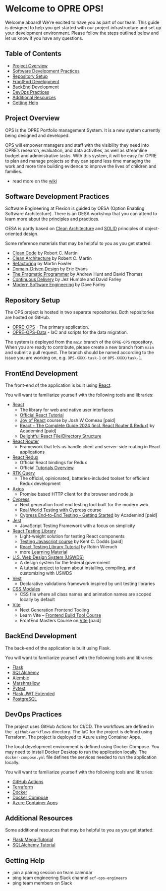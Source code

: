 # Welcome to OPRE OPS!

Welcome aboard! We're excited to have you as part of our team. This guide is designed to help you get started with our project infrastructure and set up your development environment. Please follow the steps outlined below and let us know if you have any questions.

## Table of Contents

- [Project Overview](#project-overview)
- [Software Development Practices](...)
- [Repository Setup](#repository-setup)
- [FrontEnd Development](#frontend-development)
- [BackEnd Development](#backend-development)
- [DevOps Practices](#devops-practices)
- [Additional Resources](#additional-resources)
- [Getting Help](#getting-help)

## Project Overview

OPS is the OPRE Portfolio management System. It is a new system currently being designed and developed.

OPS will empower managers and staff with the visibility they need into OPRE’s research, evaluation, and data activities, as well as streamline budget and administrative tasks. With this system, it will be easy for OPRE to plan and manage projects so they can spend less time managing the work and more time building evidence to improve the lives of children and families.

- read more on the [wiki](https://github.com/HHS/OPRE-OPS/wiki/01-Background-and-introduction)

## Software Development Practices

Software Engineering at Flexion is guided by OESA (Option Enabling Software Architecture).
There is an OESA workshop that you can attend to learn more about the principles and practices.

OESA is partly based on [Clean Architecture](https://blog.cleancoder.com/uncle-bob/2012/08/13/the-clean-architecture.html)
and [SOLID](https://www.freecodecamp.org/news/solid-design-principles-in-software-development/) principles of object-oriented design.

Some reference materials that may be helpful to you as you get started:

- [Clean Code](https://www.amazon.com/Clean-Code-Handbook-Software-Craftsmanship/dp/0132350882) by Robert C. Martin
- [Clean Architecture](https://www.amazon.com/Clean-Architecture-Craftsmans-Software-Structure/dp/0134494164) by Robert C. Martin
- [Refactoring](https://www.amazon.com/Refactoring-Improving-Existing-Addison-Wesley-Signature/dp/0134757599) by Martin Fowler
- [Domain-Driven Design](https://www.amazon.com/Domain-Driven-Design-Tackling-Complexity-Software/dp/0321125215) by Eric Evans
- [The Pragmatic Programmer](https://www.amazon.com/Pragmatic-Programmer-Journeyman-Master/dp/020161622X) by Andrew Hunt and David Thomas
- [Continuous Delivery](https://www.amazon.com/Continuous-Delivery-Deployment-Automation-Addison-Wesley/dp/0321601912) by Jez Humble and David Farley
- [Modern Software Engineering](https://www.amazon.com/Modern-Software-Engineering-Discipline-Development/dp/0137314914/) by Dave Farley

## Repository Setup

The OPS project is hosted in two separate repositories.  Both repositories are hosted on GitHub.

- [OPRE-OPS](https://github.com/HHS/OPRE-OPS) - The primary application.
- [OPRE-OPS-Data](https://github.com/HHS/OPRE-OPS-Data) - IaC and scripts for the data migration.

The system is deployed from the `main` branch of the `OPRE-OPS` repository.
When you are ready to contribute, please create a new branch from `main` and submit a pull request.
The branch should be named according to the issue you are working on, e.g. `OPS-XXXX-task-1` or `OPS-XXXX/task-1`.

## FrontEnd Development

The front-end of the application is built using [React](https://react.dev/).

You will want to familiarize yourself with the following tools and libraries:
- [React](https://react.dev/)
  - The library for web and native user interfaces
  - [Official React Tutorial](https://react.dev/learn)
  - [Joy of React](https://www.joyofreact.com) course by Josh W Comeau [paid]
  - [React - The Complete Guide 2024 (incl. React Router & Redux)](https://www.udemy.com/course/react-the-complete-guide-incl-redux/) by Academind [paid]
  - [Delightful React File/Directory Structure](https://www.joshwcomeau.com/react/file-structure/)
- [React Router](https://reactrouter.com/)
  -  Framework that lets us handle client and server-side routing in React applications
- [React Redux](https://react-redux.js.org/)
  - Official React bindings for Redux
  - Official [Tutorials Overview](https://redux-toolkit.js.org/tutorials/overview)
- [RTK Query](https://redux-toolkit.js.org/rtk-query/overview)
  - The official, opinionated, batteries-included toolset for efficient Redux development
- [Axios](https://axios-http.com/)
  - Promise based HTTP client for the browser and node.js
- [Cypress](https://docs.cypress.io/guides/overview/why-cypress)
  - Next generation front end testing tool built for the modern web.
  - [Real World Testing with Cypress](https://learn.cypress.io) course
  - [Cypress End-to-End Testing - Getting Started](https://www.udemy.com/course/cypress-end-to-end-testing-getting-started/) by Academind [paid]
- [Jest](https://jestjs.io/)
  - JavaScript Testing Framework with a focus on simplicity
- [React Testing Library](https://testing-library.com/docs/react-testing-library/intro/)
  - Light-weight solution for testing React components
  - [Testing Javascript course](https://www.testingjavascript.com) by Kent C. Dodds [paid]
  - [React Testing Library Tutorial](https://www.robinwieruch.de/react-testing-library/) by Robin Wieruch
  - more [Learning Material](https://testing-library.com/docs/learning/)
- [U.S. Web Design System (USWDS)](https://designsystem.digital.gov/)
  - A design system for the federal government
  - A [tutorial project](https://github.com/uswds/uswds-tutorial) to learn about installing, compiling, and customizing with USWDS
- [Vest](https://vestjs.dev)
  - Declarative validations framework inspired by unit testing libraries
- [CSS Modules](https://github.com/css-modules/css-modules)
  - CSS file where all class names and animation names are scoped locally by default
- [Vite](https://vitejs.dev)
  - Next Generation Frontend Tooling
  - Learn Vite – [Frontend Build Tool Course](https://youtube.com/watch?v=VAeRhmpcWEQ)
  - FrontEnd Masters Course on [Vite](https://frontendmasters.com/courses/vite/) [paid]


## BackEnd Development

The back-end of the application is built using Flask.

You will want to familiarize yourself with the following tools and libraries:
- [Flask](https://flask.palletsprojects.com/en/2.0.x/)
- [SQLAlchemy](https://www.sqlalchemy.org/)
- [Alembic](https://alembic.sqlalchemy.org/en/latest/)
- [Marshmallow](https://marshmallow.readthedocs.io/en/stable/)
- [Pytest](https://docs.pytest.org/en/6.2.x/)
- [Flask JWT Extended](https://flask-jwt-extended.readthedocs.io/en/stable/)
- [PostgreSQL](https://www.postgresql.org/)

## DevOps Practices

The project uses GitHub Actions for CI/CD.  The workflows are defined in the `.github/workflows` directory.
The IaC for the project is defined using Terraform.
The project is deployed to Azure using Container Apps.

The local development environment is defined using Docker Compose.
You may need to install Docker Desktop to run the application locally.
The `docker-compose.yml` file defines the services needed to run the application locally.

You will want to familiarize yourself with the following tools and libraries:
- [GitHub Actions](https://docs.github.com/en/actions)
- [Terraform](https://www.terraform.io/)
- [Docker](https://www.docker.com/)
- [Docker Compose](https://docs.docker.com/compose/)
- [Azure Container Apps](https://learn.microsoft.com/en-us/azure/container-apps/)

## Additional Resources

Some additional resources that may be helpful to you as you get started:
- [Flask Mega-Tutorial](https://blog.miguelgrinberg.com/post/the-flask-mega-tutorial-part-i-hello-world)
- [SQLAlchemy Tutorial](https://docs.sqlalchemy.org/en/20/tutorial/index.html)

## Getting Help
- join a pairing session on team calendar
- ping team engineering Slack channel `acf-ops-engineers`
- ping team members on Slack
